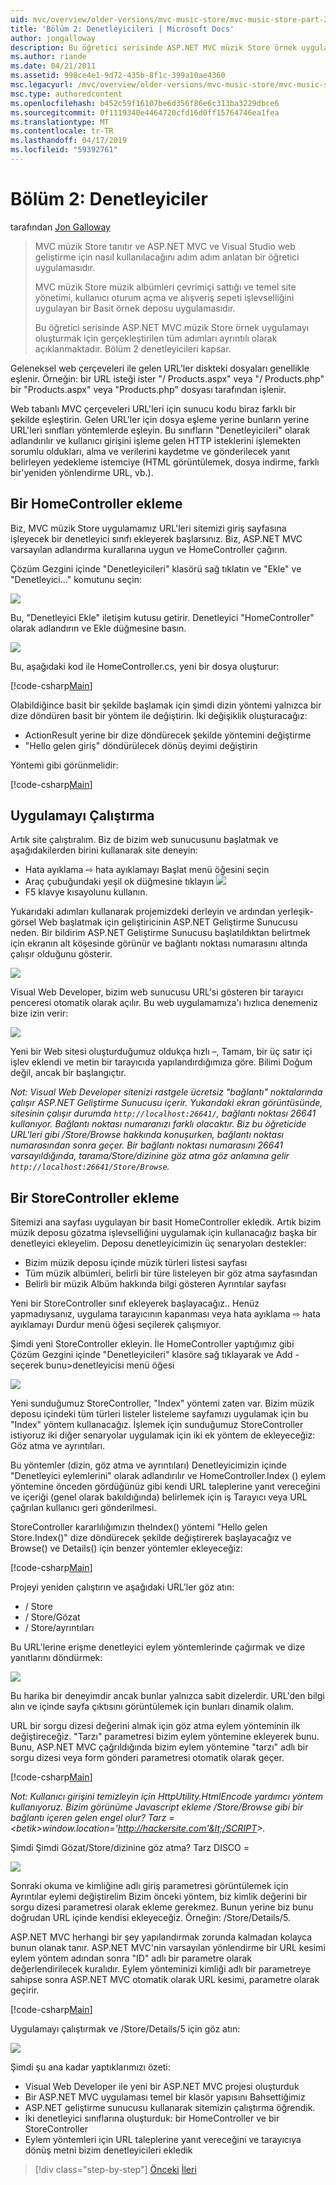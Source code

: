 ```yaml
---
uid: mvc/overview/older-versions/mvc-music-store/mvc-music-store-part-2
title: 'Bölüm 2: Denetleyicileri | Microsoft Docs'
author: jongalloway
description: Bu öğretici serisinde ASP.NET MVC müzik Store örnek uygulamayı oluşturmak için gerçekleştirilen tüm adımları ayrıntılı olarak açıklanmaktadır. Bölüm 2 denetleyicileri kapsar.
ms.author: riande
ms.date: 04/21/2011
ms.assetid: 998ce4e1-9d72-435b-8f1c-399a10ae4360
msc.legacyurl: /mvc/overview/older-versions/mvc-music-store/mvc-music-store-part-2
msc.type: authoredcontent
ms.openlocfilehash: b452c59f16107be6d356f86e6c313ba3229dbce6
ms.sourcegitcommit: 0f1119340e4464720cfd16d0ff15764746ea1fea
ms.translationtype: MT
ms.contentlocale: tr-TR
ms.lasthandoff: 04/17/2019
ms.locfileid: "59392761"
---
```

# <a name="part-2-controllers"></a>Bölüm 2: Denetleyiciler

tarafından [Jon Galloway](https://github.com/jongalloway)

> MVC müzik Store tanıtır ve ASP.NET MVC ve Visual Studio web geliştirme için nasıl kullanılacağını adım adım anlatan bir öğretici uygulamasıdır.  
>   
> MVC müzik Store müzik albümleri çevrimiçi sattığı ve temel site yönetimi, kullanıcı oturum açma ve alışveriş sepeti işlevselliğini uygulayan bir Basit örnek deposu uygulamasıdır.  
>   
> Bu öğretici serisinde ASP.NET MVC müzik Store örnek uygulamayı oluşturmak için gerçekleştirilen tüm adımları ayrıntılı olarak açıklanmaktadır. Bölüm 2 denetleyicileri kapsar.


Geleneksel web çerçeveleri ile gelen URL'ler diskteki dosyaları genellikle eşlenir. Örneğin: bir URL isteği ister "/ Products.aspx" veya "/ Products.php" bir "Products.aspx" veya "Products.php" dosyası tarafından işlenir.

Web tabanlı MVC çerçeveleri URL'leri için sunucu kodu biraz farklı bir şekilde eşleştirin. Gelen URL'ler için dosya eşleme yerine bunların yerine URL'leri sınıfları yöntemlerde eşleyin. Bu sınıfların "Denetleyicileri" olarak adlandırılır ve kullanıcı girişini işleme gelen HTTP isteklerini işlemekten sorumlu oldukları, alma ve verilerini kaydetme ve gönderilecek yanıt belirleyen yedekleme istemciye (HTML görüntülemek, dosya indirme, farklı bir'yeniden yönlendirme URL, vb.).

## <a name="adding-a-homecontroller"></a>Bir HomeController ekleme

Biz, MVC müzik Store uygulamamız URL'leri sitemizi giriş sayfasına işleyecek bir denetleyici sınıfı ekleyerek başlarsınız. Biz, ASP.NET MVC varsayılan adlandırma kurallarına uygun ve HomeController çağırın.

Çözüm Gezgini içinde "Denetleyicileri" klasörü sağ tıklatın ve "Ekle" ve "Denetleyici..." komutunu seçin:

![](mvc-music-store-part-2/_static/image1.jpg)

Bu, "Denetleyici Ekle" iletişim kutusu getirir. Denetleyici "HomeController" olarak adlandırın ve Ekle düğmesine basın.

![](mvc-music-store-part-2/_static/image1.png)

Bu, aşağıdaki kod ile HomeController.cs, yeni bir dosya oluşturur:

[!code-csharp[Main](mvc-music-store-part-2/samples/sample1.cs)]

Olabildiğince basit bir şekilde başlamak için şimdi dizin yöntemi yalnızca bir dize döndüren basit bir yöntem ile değiştirin. İki değişiklik oluşturacağız:

- ActionResult yerine bir dize döndürecek şekilde yöntemini değiştirme
- "Hello gelen giriş" döndürülecek dönüş deyimi değiştirin

Yöntemi gibi görünmelidir:

[!code-csharp[Main](mvc-music-store-part-2/samples/sample2.cs)]

## <a name="running-the-application"></a>Uygulamayı Çalıştırma

Artık site çalıştıralım. Biz de bizim web sunucusunu başlatmak ve aşağıdakilerden birini kullanarak site deneyin:

- Hata ayıklama ⇨ hata ayıklamayı Başlat menü öğesini seçin
- Araç çubuğundaki yeşil ok düğmesine tıklayın ![](mvc-music-store-part-2/_static/image2.jpg)
- F5 klavye kısayolunu kullanın.

Yukarıdaki adımları kullanarak projemizdeki derleyin ve ardından yerleşik-görsel Web başlatmak için geliştiricinin ASP.NET Geliştirme Sunucusu neden. Bir bildirim ASP.NET Geliştirme Sunucusu başlatıldıktan belirtmek için ekranın alt köşesinde görünür ve bağlantı noktası numarasını altında çalışır olduğunu gösterir.

![](mvc-music-store-part-2/_static/image2.png)

Visual Web Developer, bizim web sunucusu URL'si gösteren bir tarayıcı penceresi otomatik olarak açılır. Bu web uygulamamıza'ı hızlıca denemeniz bize izin verir:

![](mvc-music-store-part-2/_static/image3.png)

Yeni bir Web sitesi oluşturduğumuz oldukça hızlı –, Tamam, bir üç satır içi işlev eklendi ve metin bir tarayıcıda yapılandırdığımıza göre. Bilimi Doğum değil, ancak bir başlangıçtır.

*Not: Visual Web Developer sitenizi rastgele ücretsiz "bağlantı" noktalarında çalışır ASP.NET Geliştirme Sunucusu içerir. Yukarıdaki ekran görüntüsünde, sitesinin çalışır durumda `http://localhost:26641/`, bağlantı noktası 26641 kullanıyor. Bağlantı noktası numaranızı farklı olacaktır. Biz bu öğreticide URL'leri gibi /Store/Browse hakkında konuşurken, bağlantı noktası numarasından sonra geçer. Bir bağlantı noktası numarasını 26641 varsayıldığında, tarama/Store/dizinine göz atma göz anlamına gelir `http://localhost:26641/Store/Browse`.*

## <a name="adding-a-storecontroller"></a>Bir StoreController ekleme

Sitemizi ana sayfası uygulayan bir basit HomeController ekledik. Artık bizim müzik deposu gözatma işlevselliğini uygulamak için kullanacağız başka bir denetleyici ekleyelim. Deposu denetleyicimizin üç senaryoları destekler:

- Bizim müzik deposu içinde müzik türleri listesi sayfası
- Tüm müzik albümleri, belirli bir türe listeleyen bir göz atma sayfasından
- Belirli bir müzik Albüm hakkında bilgi gösteren Ayrıntılar sayfası

Yeni bir StoreController sınıf ekleyerek başlayacağız.. Henüz yapmadıysanız, uygulama tarayıcının kapanması veya hata ayıklama ⇨ hata ayıklamayı Durdur menü öğesi seçilerek çalışmıyor.

Şimdi yeni StoreController ekleyin. İle HomeController yaptığımız gibi Çözüm Gezgini içinde "Denetleyicileri" klasöre sağ tıklayarak ve Add - seçerek bunu&gt;denetleyicisi menü öğesi

![](mvc-music-store-part-2/_static/image4.png)

Yeni sunduğumuz StoreController, "Index" yöntemi zaten var. Bizim müzik deposu içindeki tüm türleri listeler listeleme sayfamızı uygulamak için bu "Index" yöntem kullanacağız. İşlemek için sunduğumuz StoreController istiyoruz iki diğer senaryolar uygulamak için iki ek yöntem de ekleyeceğiz: Göz atma ve ayrıntıları.

Bu yöntemler (dizin, göz atma ve ayrıntıları) Denetleyicimizin içinde "Denetleyici eylemlerini" olarak adlandırılır ve HomeController.Index () eylem yöntemine önceden gördüğünüz gibi kendi URL taleplerine yanıt vereceğini ve içeriği (genel olarak bakıldığında) belirlemek için iş Tarayıcı veya URL çağrılan kullanıcı geri gönderilmesi.

StoreController kararlılığımızın theIndex() yöntemi "Hello gelen Store.Index()" dize döndürecek şekilde değiştirerek başlayacağız ve Browse() ve Details() için benzer yöntemler ekleyeceğiz:

[!code-csharp[Main](mvc-music-store-part-2/samples/sample3.cs)]

Projeyi yeniden çalıştırın ve aşağıdaki URL'ler göz atın:

- / Store
- / Store/Gözat
- / Store/ayrıntıları

Bu URL'lerine erişme denetleyici eylem yöntemlerinde çağırmak ve dize yanıtlarını döndürmek:

![](mvc-music-store-part-2/_static/image5.png)

Bu harika bir deneyimdir ancak bunlar yalnızca sabit dizelerdir. URL'den bilgi alın ve içinde sayfa çıktısını görüntülemek için bunları dinamik olalım.

URL bir sorgu dizesi değerini almak için göz atma eylem yönteminin ilk değiştireceğiz. "Tarzı" parametresi bizim eylem yöntemine ekleyerek bunu. Bunu, ASP.NET MVC çağrıldığında bizim eylem yöntemine "tarzı" adlı bir sorgu dizesi veya form gönderi parametresi otomatik olarak geçer.

[!code-csharp[Main](mvc-music-store-part-2/samples/sample4.cs)]

*Not: Kullanıcı girişini temizleyin için HttpUtility.HtmlEncode yardımcı yöntem kullanıyoruz. Bizim görünüme Javascript ekleme /Store/Browse gibi bir bağlantı içeren gelen engel olur? Tarz =&lt;betik&gt;window.location='http://hackersite.com'&lt;/SCRIPT&gt;.*

Şimdi Şimdi Gözat/Store/dizinine göz atma? Tarz DISCO =

![](mvc-music-store-part-2/_static/image6.png)

Sonraki okuma ve kimliğine adlı giriş parametresi görüntülemek için Ayrıntılar eylemi değiştirelim Bizim önceki yöntem, biz kimlik değerini bir sorgu dizesi parametresi olarak ekleme gerekmez. Bunun yerine biz bunu doğrudan URL içinde kendisi ekleyeceğiz. Örneğin: /Store/Details/5.

ASP.NET MVC herhangi bir şey yapılandırmak zorunda kalmadan kolayca bunun olanak tanır. ASP.NET MVC'nin varsayılan yönlendirme bir URL kesimi eylem yöntem adından sonra "ID" adlı bir parametre olarak değerlendirilecek kuralıdır. Eylem yönteminizi kimliği adlı bir parametreye sahipse sonra ASP.NET MVC otomatik olarak URL kesimi, parametre olarak geçirir.

[!code-csharp[Main](mvc-music-store-part-2/samples/sample5.cs)]

Uygulamayı çalıştırmak ve /Store/Details/5 için göz atın:

![](mvc-music-store-part-2/_static/image7.png)

Şimdi şu ana kadar yaptıklarımızı özeti:

- Visual Web Developer ile yeni bir ASP.NET MVC projesi oluşturduk
- Bir ASP.NET MVC uygulaması temel bir klasör yapısını Bahsettiğimiz
- ASP.NET geliştirme sunucusu kullanarak sitemizin çalıştırma öğrendik.
- İki denetleyici sınıflarına oluşturduk: bir HomeController ve bir StoreController
- Eylem yöntemleri için URL taleplerine yanıt vereceğini ve tarayıcıya dönüş metni bizim denetleyicileri ekledik


> [!div class="step-by-step"]
> [Önceki](mvc-music-store-part-1.md)
> [İleri](mvc-music-store-part-3.md)
